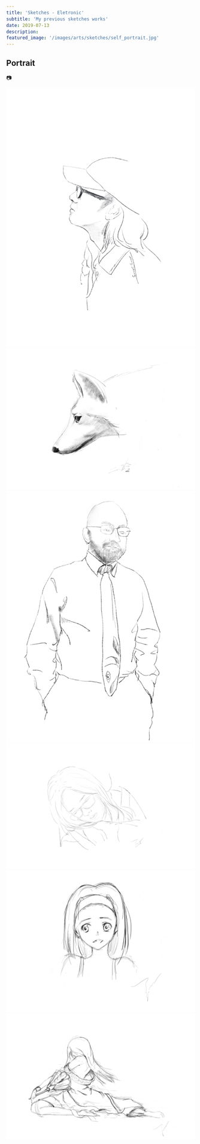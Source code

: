 ```yaml
---
title: 'Sketches - Eletronic'
subtitle: 'My previous sketches works'
date: 2019-07-13
description: 
featured_image: '/images/arts/sketches/self_portrait.jpg'
---
```


## Portrait
:camera:

<div class="gallery" data-columns="2">
    <img src="/images/arts/sketches/self_portrait.jpg">
    <img src="/images/arts/sketches/Wolf.jpg">
    <img src="/images/arts/sketches/Dr._Rutter.jpg">
    <img src="/images/arts/sketches/sleep.jpg">
    <img src="/images/arts/sketches/first.jpg">
    <img src="/images/arts/sketches/占卜师.jpg">
</div>